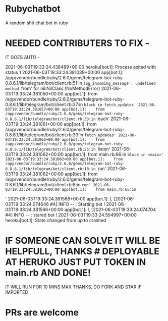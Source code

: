 # Rubychatbot

A random shit chat bot in ruby

# NEEDED CONTRIBUTERS TO FIX - 

IT GOES AUTO - 

2021-06-03T19:33:24.438489+00:00 heroku[bot.1]: Process exited with status 1
2021-06-03T19:33:24.381039+00:00 app[bot.1]: /app/vendor/bundle/ruby/2.6.0/gems/telegram-bot-ruby-0.8.6.1/lib/telegram/bot/client.rb:51:in `log_incoming_message': undefined method `from' for nil:NilClass (NoMethodError)
2021-06-03T19:33:24.381050+00:00 app[bot.1]: 	from /app/vendor/bundle/ruby/2.6.0/gems/telegram-bot-ruby-0.8.6.1/lib/telegram/bot/client.rb:37:in `block in fetch_updates'
2021-06-03T19:33:24.381057+00:00 app[bot.1]: 	from /app/vendor/bundle/ruby/2.6.0/gems/telegram-bot-ruby-0.8.6.1/lib/telegram/bot/client.rb:33:in `each'
2021-06-03T19:33:24.381061+00:00 app[bot.1]: 	from /app/vendor/bundle/ruby/2.6.0/gems/telegram-bot-ruby-0.8.6.1/lib/telegram/bot/client.rb:33:in `fetch_updates'
2021-06-03T19:33:24.381061+00:00 app[bot.1]: 	from /app/vendor/bundle/ruby/2.6.0/gems/telegram-bot-ruby-0.8.6.1/lib/telegram/bot/client.rb:25:in `listen'
2021-06-03T19:33:24.381062+00:00 app[bot.1]: 	from main.rb:66:in `block in <main>'
2021-06-03T19:33:24.381062+00:00 app[bot.1]: 	from /app/vendor/bundle/ruby/2.6.0/gems/telegram-bot-ruby-0.8.6.1/lib/telegram/bot/client.rb:18:in `run'
2021-06-03T19:33:24.381062+00:00 app[bot.1]: 	from /app/vendor/bundle/ruby/2.6.0/gems/telegram-bot-ruby-0.8.6.1/lib/telegram/bot/client.rb:8:in `run'
2021-06-03T19:33:24.381063+00:00 app[bot.1]: 	from main.rb:65:in `<main>'
2021-06-03T19:33:24.381566+00:00 app[bot.1]: I, [2021-06-03T19:33:24.074646 #4]  INFO -- : Starting bot !
2021-06-03T19:33:24.381566+00:00 app[bot.1]: I, [2021-06-03T19:33:24.074704 #4]  INFO -- : stared bot !
2021-06-03T19:33:24.554997+00:00 heroku[bot.1]: State changed from up to crashed
  
  
  # IF SOMEONE CAN SOLVE IT WILL BE HELPFULL, THANKS # DEPLOYABLE AT HERUKO JUST PUT TOKEN IN main.rb AND DONE!
  
  
  IT WILL RUN FOR 10 MINS MAX THANKS, DO FORK AND STAR IF IMPORTED
# PRs are welcome
